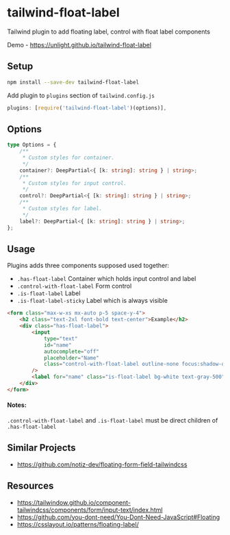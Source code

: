 # tailwind-float-label

Tailwind plugin to add floating label, control with float label components

Demo - https://unlight.github.io/tailwind-float-label

## Setup

```sh
npm install --save-dev tailwind-float-label
```

Add plugin to `plugins` section of `tailwind.config.js`

```js
plugins: [require('tailwind-float-label')(options)],
```

## Options

```ts
type Options = {
    /**
     * Custom styles for container.
     */
    container?: DeepPartial<{ [k: string]: string } | string>;
    /**
     * Custom styles for input control.
     */
    control?: DeepPartial<{ [k: string]: string } | string>;
    /**
     * Custom styles for label.
     */
    label?: DeepPartial<{ [k: string]: string } | string>;
};
```

## Usage

Plugins adds three components supposed used together:

-   `.has-float-label` Container which holds input control and label
-   `.control-with-float-label` Form control
-   `.is-float-label` Label
-   `.is-float-label-sticky` Label which is always visible

```html
<form class="max-w-xs mx-auto p-5 space-y-4">
    <h2 class="text-2xl font-bold text-center">Example</h2>
    <div class="has-float-label">
        <input
            type="text"
            id="name"
            autocomplete="off"
            placeholder="Name"
            class="control-with-float-label outline-none focus:shadow-outline border w-full px-1"
        />
        <label for="name" class="is-float-label bg-white text-gray-500">Name</label>
    </div>
</form>
```

#### Notes:

`.control-with-float-label` and `.is-float-label`
must be direct children of `.has-float-label`

## Similar Projects

-   https://github.com/notiz-dev/floating-form-field-tailwindcss

## Resources

-   https://tailwindow.github.io/component-tailwindcss/components/form/input-text/index.html
-   https://github.com/you-dont-need/You-Dont-Need-JavaScript#Floating
-   https://csslayout.io/patterns/floating-label/
